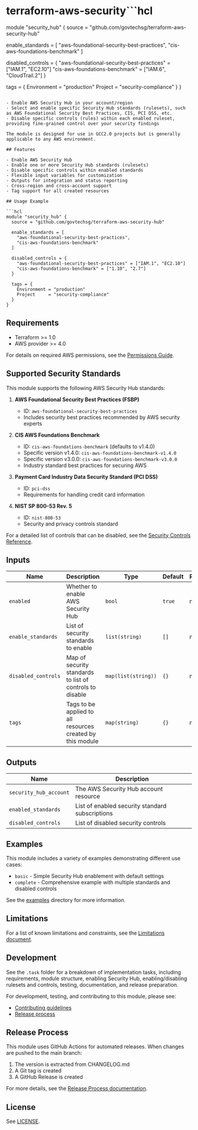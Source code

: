 # terraform-aws-security```hcl
module "security_hub" {
  source = "github.com/govtechsg/terraform-aws-security-hub"

  enable_standards = [
    "aws-foundational-security-best-practices",
    "cis-aws-foundations-benchmark"
  ]

  disabled_controls = {
    "aws-foundational-security-best-practices" = ["IAM.1", "EC2.10"]
    "cis-aws-foundations-benchmark" = ["IAM.6", "CloudTrail.2"]
  }

  tags = {
    Environment = "production"
    Project     = "security-compliance"
  }
}
```his Terraform module enables and configures AWS Security Hub for your AWS account. It allows you to:

- Enable AWS Security Hub in your account/region
- Select and enable specific Security Hub standards (rulesets), such as AWS Foundational Security Best Practices, CIS, PCI DSS, etc.
- Disable specific controls (rules) within each enabled ruleset, providing fine-grained control over your security findings

The module is designed for use in GCC2.0 projects but is generally applicable to any AWS environment.

## Features

- Enable AWS Security Hub
- Enable one or more Security Hub standards (rulesets)
- Disable specific controls within enabled standards
- Flexible input variables for customization
- Outputs for integration and status reporting
- Cross-region and cross-account support
- Tag support for all created resources

## Usage Example

```hcl
module "security_hub" {
  source = "github.com/govtechsg/terraform-aws-security-hub"

  enable_standards = [
    "aws-foundational-security-best-practices",
    "cis-aws-foundations-benchmark"
  ]

  disabled_controls = {
    "aws-foundational-security-best-practices" = ["IAM.1", "EC2.10"]
    "cis-aws-foundations-benchmark" = ["1.10", "2.7"]
  }

  tags = {
    Environment = "production"
    Project     = "security-compliance"
  }
}
```

## Requirements

- Terraform >= 1.0
- AWS provider >= 4.0

For details on required AWS permissions, see the [Permissions Guide](./docs/permissions.md).

## Supported Security Standards

This module supports the following AWS Security Hub standards:

1. **AWS Foundational Security Best Practices (FSBP)**
   - ID: `aws-foundational-security-best-practices`
   - Includes security best practices recommended by AWS security experts

2. **CIS AWS Foundations Benchmark**
   - ID: `cis-aws-foundations-benchmark` (defaults to v1.4.0)
   - Specific version v1.4.0: `cis-aws-foundations-benchmark-v1.4.0`
   - Specific version v3.0.0: `cis-aws-foundations-benchmark-v3.0.0`
   - Industry standard best practices for securing AWS

3. **Payment Card Industry Data Security Standard (PCI DSS)**
   - ID: `pci-dss`
   - Requirements for handling credit card information

4. **NIST SP 800-53 Rev. 5**
   - ID: `nist-800-53`
   - Security and privacy controls standard

For a detailed list of controls that can be disabled, see the [Security Controls Reference](./docs/security-controls-reference.md).

## Inputs

| Name | Description | Type | Default | Required |
|------|-------------|------|---------|----------|
| `enabled` | Whether to enable AWS Security Hub | `bool` | `true` | no |
| `enable_standards` | List of security standards to enable | `list(string)` | `[]` | no |
| `disabled_controls` | Map of security standards to list of controls to disable | `map(list(string))` | `{}` | no |
| `tags` | Tags to be applied to all resources created by this module | `map(string)` | `{}` | no |

## Outputs

| Name | Description |
|------|-------------|
| `security_hub_account` | The AWS Security Hub account resource |
| `enabled_standards` | List of enabled security standard subscriptions |
| `disabled_controls` | List of disabled security controls |

## Examples

This module includes a variety of examples demonstrating different use cases:

- `basic` - Simple Security Hub enablement with default settings
- `complete` - Comprehensive example with multiple standards and disabled controls

See the [examples](./examples) directory for more information.

## Limitations

For a list of known limitations and constraints, see the [Limitations document](./docs/limitations.md).

## Development

See the `.task` folder for a breakdown of implementation tasks, including requirements, module structure, enabling Security Hub, enabling/disabling rulesets and controls, testing, documentation, and release preparation.

For development, testing, and contributing to this module, please see:
- [Contributing guidelines](./CONTRIBUTING.md)
- [Release process](./docs/release-process.md)

## Release Process

This module uses GitHub Actions for automated releases. When changes are pushed to the main branch:
1. The version is extracted from CHANGELOG.md
2. A Git tag is created
3. A GitHub Release is created

For more details, see the [Release Process documentation](./docs/release-process.md).

## License

See [LICENSE](LICENSE).
